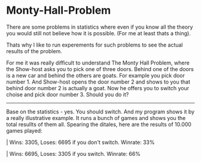 # Monty-Hall-Problem

There are some problems in statistics where even if you know all the theory you would still not believe how it is possible. (For me at least thats a thing). 

Thats why I like to run experements for such problems to see the actual results of the problem. 

For me it was really difficult to understand The Monty Hall Problem, where the Show-host asks you to pick one of three doors. Behind one of the doors is a new car and behind the others are goats.
For example you pick door number 1. And Show-host opens the door number 2 and shows to you that behind door number 2 is actually a goat. Now he offers you to switch your choise and pick door number 3.
Should you do it?

---

Base on the statistics - yes. You should switch. And my program shows it by a really illustrative example. It runs a bunch of games and shows you the total resullts of them all.
Spearing the ditales, here are the results of 10.000 games played:

 |     Wins: 3305, Loses: 6695 if you don't switch. Winrate: 33% 

 |     Wins: 6695, Loses: 3305 if you switch. Winrate: 66% 
